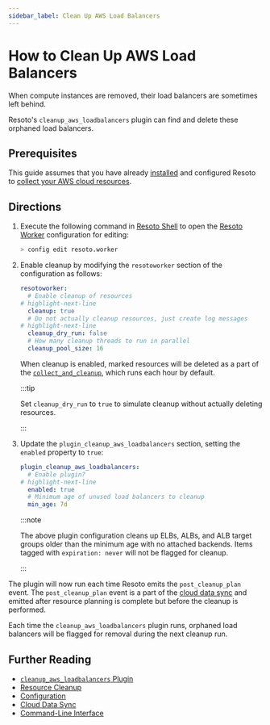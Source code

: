 ```yaml
---
sidebar_label: Clean Up AWS Load Balancers
---
```


# How to Clean Up AWS Load Balancers

When compute instances are removed, their load balancers are sometimes left behind.

Resoto's `cleanup_aws_loadbalancers` plugin can find and delete these orphaned load balancers.

## Prerequisites

This guide assumes that you have already [installed](../../getting-started/install-resoto/index.md) and configured Resoto to [collect your AWS cloud resources](../../getting-started/configure-cloud-provider-access/aws.md).

## Directions

1. Execute the following command in [Resoto Shell](../../reference/components/shell.md) to open the [Resoto Worker](../../reference/components/worker.md) configuration for editing:

   ```bash
   > config edit resoto.worker
   ```

2. Enable cleanup by modifying the `resotoworker` section of the configuration as follows:

   ```yaml
   resotoworker:
     # Enable cleanup of resources
   # highlight-next-line
     cleanup: true
     # Do not actually cleanup resources, just create log messages
   # highlight-next-line
     cleanup_dry_run: false
     # How many cleanup threads to run in parallel
     cleanup_pool_size: 16
   ```

   When cleanup is enabled, marked resources will be deleted as a part of the [`collect_and_cleanup`](docs/concepts/cloud-data-sync/index.md), which runs each hour by default.

   :::tip

   Set `cleanup_dry_run` to `true` to simulate cleanup without actually deleting resources.

   :::

3. Update the `plugin_cleanup_aws_loadbalancers` section, setting the `enabled` property to `true`:

   ```yaml title="cleanup_aws_loadbalancers plugin configuration"
   plugin_cleanup_aws_loadbalancers:
     # Enable plugin?
   # highlight-next-line
     enabled: true
     # Minimum age of unused load balancers to cleanup
     min_age: 7d
   ```

   :::note

   The above plugin configuration cleans up ELBs, ALBs, and ALB target groups older than the minimum age with no attached backends. Items tagged with `expiration: never` will not be flagged for cleanup.

   :::

The plugin will now run each time Resoto emits the `post_cleanup_plan` event. The `post_cleanup_plan` event is a part of the [cloud data sync](docs/concepts/cloud-data-sync/index.md) and emitted after resource planning is complete but before the cleanup is performed.

Each time the `cleanup_aws_loadbalancers` plugin runs, orphaned load balancers will be flagged for removal during the next cleanup run.

## Further Reading

- [`cleanup_aws_loadbalancers` Plugin](../../reference/components/plugins/cleanup_aws_loadbalancers.md)
- [Resource Cleanup](../../concepts/resource-management/cleanup.md)
- [Configuration](../../reference/configuration/index.md)
- [Cloud Data Sync](docs/concepts/cloud-data-sync/index.md)
- [Command-Line Interface](../../reference/cli/index.md)
